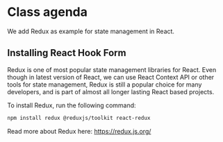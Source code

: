 # Class agenda

We add Redux as example for state management in React.

## Installing React Hook Form

Redux is one of most popular state management libraries for React. Even though in latest version of React, we can use React Context API or other tools for state management, Redux is still a popular choice for many developers, and is part of almost all longer lasting React based projects.

To install Redux, run the following command:

```bash
npm install redux @reduxjs/toolkit react-redux
```

Read more about Redux here: https://redux.js.org/
